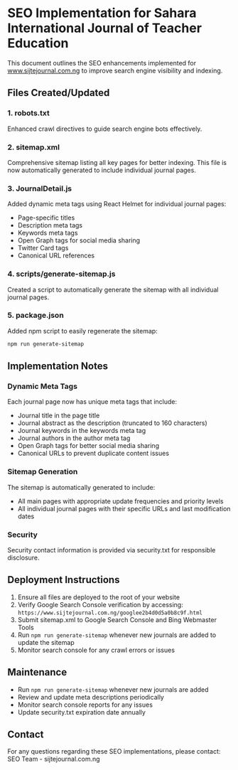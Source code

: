# SEO Implementation for Sahara International Journal of Teacher Education

This document outlines the SEO enhancements implemented for www.sijtejournal.com.ng to improve search engine visibility and indexing.

## Files Created/Updated

### 1. robots.txt
Enhanced crawl directives to guide search engine bots effectively.

### 2. sitemap.xml
Comprehensive sitemap listing all key pages for better indexing. This file is now automatically generated to include individual journal pages.

### 3. JournalDetail.js
Added dynamic meta tags using React Helmet for individual journal pages:
- Page-specific titles
- Description meta tags
- Keywords meta tags
- Open Graph tags for social media sharing
- Twitter Card tags
- Canonical URL references

### 4. scripts/generate-sitemap.js
Created a script to automatically generate the sitemap with all individual journal pages.

### 5. package.json
Added npm script to easily regenerate the sitemap:
```bash
npm run generate-sitemap
```

## Implementation Notes

### Dynamic Meta Tags
Each journal page now has unique meta tags that include:
- Journal title in the page title
- Journal abstract as the description (truncated to 160 characters)
- Journal keywords in the keywords meta tag
- Journal authors in the author meta tag
- Open Graph tags for better social media sharing
- Canonical URLs to prevent duplicate content issues

### Sitemap Generation
The sitemap is automatically generated to include:
- All main pages with appropriate update frequencies and priority levels
- All individual journal pages with their specific URLs and last modification dates

### Security
Security contact information is provided via security.txt for responsible disclosure.

## Deployment Instructions

1. Ensure all files are deployed to the root of your website
2. Verify Google Search Console verification by accessing:
   `https://www.sijtejournal.com.ng/googlee2b4d0d5a0b8c9f.html`
3. Submit sitemap.xml to Google Search Console and Bing Webmaster Tools
4. Run `npm run generate-sitemap` whenever new journals are added to update the sitemap
5. Monitor search console for any crawl errors or issues

## Maintenance

- Run `npm run generate-sitemap` whenever new journals are added
- Review and update meta descriptions periodically
- Monitor search console reports for any issues
- Update security.txt expiration date annually

## Contact

For any questions regarding these SEO implementations, please contact:
SEO Team - sijtejournal.com.ng
